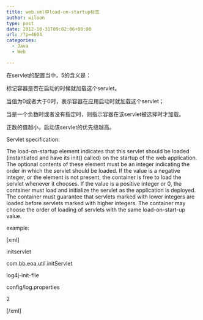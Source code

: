 ```yaml
---
title: web.xml中load-on-startup标签
author: wiloon
type: post
date: 2012-10-31T09:02:06+00:00
url: /?p=4604
categories:
  - Java
  - Web

---
```

在servlet的配置当中，<load-on-startup>5</load-on-startup>的含义是：

标记容器是否在启动的时候就加载这个servlet。

当值为0或者大于0时，表示容器在应用启动时就加载这个servlet；

当是一个负数时或者没有指定时，则指示容器在该servlet被选择时才加载。

正数的值越小，启动该servlet的优先级越高。
  
Servlet specification:

The load-on-startup element indicates that this servlet should be loaded (instantiated and have its init() called) on the startup of the web application. The optional contents of these element must be an integer indicating the order in which the servlet should be loaded. If the value is a negative integer, or the element is not present, the container is free to load the servlet whenever it chooses. If the value is a positive integer or 0, the container must load and initialize the servlet as the application is deployed. The container must guarantee that servlets marked with lower integers are loaded before servlets marked with higher integers. The container may choose the order of loading of servlets with the same load-on-start-up value.

example:

[xml]

<servlet>

<servlet-name>initservlet</servlet-name>

<servlet-class>com.bb.eoa.util.initServlet</servlet-class>

<init-param>

<param-name>log4j-init-file</param-name>

<param-value>config/log.properties</param-value>

</init-param>

<load-on-startup>2</load-on-startup>

</servlet>

[/xml]
